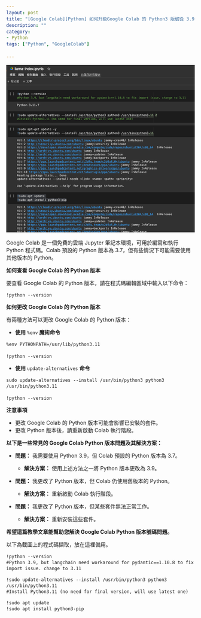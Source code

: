 ```yaml
---
layout: post
title: "[Google Colab][Python] 如何升級Google Colab 的 Python3 版號從 3.9 到 3.11"
description: ""
category: 
- Python
tags: ["Python", "GoogleColab"]

---
```


![image-20240217203309580](../images/2022/image-20240217203309580.png)

Google Colab 是一個免費的雲端 Jupyter 筆記本環境，可用於編寫和執行 Python 程式碼。Colab 預設的 Python 版本為 3.7，但有些情況下可能需要使用其他版本的 Python。



**如何查看 Google Colab 的 Python 版本**

要查看 Google Colab 的 Python 版本，請在程式碼編輯區域中輸入以下命令：



```
!python --version
```



**如何更改 Google Colab 的 Python 版本**



有兩種方法可以更改 Google Colab 的 Python 版本：

- **使用** `%env` **魔術命令**



```
%env PYTHONPATH=/usr/lib/python3.11

!python --version
```



- **使用** `update-alternatives` **命令**



```
sudo update-alternatives --install /usr/bin/python3 python3 /usr/bin/python3.11

!python --version
```



**注意事項**

- 更改 Google Colab 的 Python 版本可能會影響已安裝的套件。
- 更改 Python 版本後，請重新啟動 Colab 執行階段。



**以下是一些常見的 Google Colab Python 版本問題及其解決方案：**

- **問題：** 我需要使用 Python 3.9，但 Colab 預設的 Python 版本為 3.7。
  - **解決方案：** 使用上述方法之一將 Python 版本更改為 3.9。

- **問題：** 我更改了 Python 版本，但 Colab 仍使用舊版本的 Python。
  - **解決方案：** 重新啟動 Colab 執行階段。



- **問題：** 我更改了 Python 版本，但某些套件無法正常工作。
  - **解決方案：** 重新安裝這些套件。

**希望這篇教學文章能幫助您解決 Google Colab Python 版本號碼問題。**



以下為截圖上的程式碼擷取，放在這裡備用。

```
!python --version
#Python 3.9, but langchain need workaround for pydantic==1.10.8 to fix import issue. change to 3.11
```



```
!sudo update-alternatives --install /usr/bin/python3 python3 /usr/bin/python3.11
#Install Python3.11 (no need for final version, will use latest one)
```



```
!sudo apt update
!sudo apt install python3-pip
```





